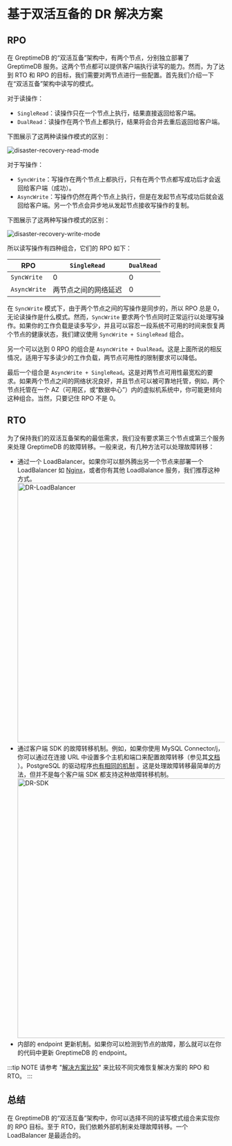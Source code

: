 # 基于双活互备的 DR 解决方案

## RPO

在 GreptimeDB 的“双活互备”架构中，有两个节点，分别独立部署了 GreptimeDB 服务。这两个节点都可以提供客户端执行读写的能力。然而，为了达到
RTO 和 RPO 的目标，我们需要对两节点进行一些配置。首先我们介绍一下在“双活互备”架构中读写的模式。

对于读操作：

- `SingleRead`：读操作只在一个节点上执行，结果直接返回给客户端。
- `DualRead`：读操作在两个节点上都执行，结果将会合并去重后返回给客户端。

下图展示了这两种读操作模式的区别：

![disaster-recovery-read-mode](/disaster-recovery-read-mode.png)

对于写操作：

- `SyncWrite`：写操作在两个节点上都执行，只有在两个节点都写成功后才会返回给客户端（成功）。
- `AsyncWrite`：写操作仍然在两个节点上执行，但是在发起节点写成功后就会返回给客户端。另一个节点会异步地从发起节点接收写操作的复制。

下图展示了这两种写操作模式的区别：

![disaster-recovery-write-mode](/disaster-recovery-write-mode.png)

所以读写操作有四种组合，它们的 RPO 如下：

| RPO          | `SingleRead` | `DualRead` |
|--------------|--------------|------------|
| `SyncWrite`  | 0            | 0          |
| `AsyncWrite` | 两节点之间的网络延迟   | 0          |

在 `SyncWrite` 模式下，由于两个节点之间的写操作是同步的，所以 RPO 总是 0，无论读操作是什么模式。然而，`SyncWrite`
要求两个节点同时正常运行以处理写操作。如果你的工作负载是读多写少，并且可以容忍一段系统不可用的时间来恢复两个节点的健康状态，我们建议使用 `SyncWrite + SingleRead`
组合。

另一个可以达到 0 RPO 的组合是 `AsyncWrite + DualRead`。这是上面所说的相反情况，适用于写多读少的工作负载，两节点可用性的限制要求可以降低。

最后一个组合是 `AsyncWrite + SingleRead`。这是对两节点可用性最宽松的要求。如果两个节点之间的网络状况良好，并且节点可以被可靠地托管，例如，两个节点托管在一个
AZ（可用区，或“数据中心”）内的虚拟机系统中，你可能更倾向这种组合。当然，只要记住 RPO 不是 0。

## RTO

为了保持我们的双活互备架构的最低需求，我们没有要求第三个节点或第三个服务来处理 GreptimeDB 的故障转移。一般来说，有几种方法可以处理故障转移：

- 通过一个 LoadBalancer。如果你可以额外腾出另一个节点来部署一个 LoadBalancer
  如 [Nginx](https://docs.nginx.com/nginx/admin-guide/load-balancer/tcp-udp-load-balancer/)，或者你有其他 LoadBalance
  服务，我们推荐这种方式。
  <img src="/DR-LoadBalancer.png" alt="DR-LoadBalancer" width="600"/>
- 通过客户端 SDK 的故障转移机制。例如，如果你使用 MySQL Connector/j，你可以通过在连接 URL
  中设置多个主机和端口来配置故障转移（参见其[文档](https://dev.mysql.com/doc/connector-j/en/connector-j-config-failover.html)
  ）。PostgreSQL 的驱动程序[也有相同的机制](https://jdbc.postgresql.org/documentation/use/#connection-fail-over)
  。这是处理故障转移最简单的方法，但并不是每个客户端 SDK 都支持这种故障转移机制。
  <img src="/DR-SDK.png" alt="DR-SDK" width="600"/>
- 内部的 endpoint 更新机制。如果你可以检测到节点的故障，那么就可以在你的代码中更新 GreptimeDB 的 endpoint。

:::tip NOTE
请参考 "[解决方案比较](/user-guide/administration/disaster-recovery/overview.md#解决方案比较)" 来比较不同灾难恢复解决方案的 RPO 和 RTO。
:::

## 总结

在 GreptimeDB 的“双活互备”架构中，你可以选择不同的读写模式组合来实现你的 RPO 目标。至于 RTO，我们依赖外部机制来处理故障转移。一个
LoadBalancer 是最适合的。
